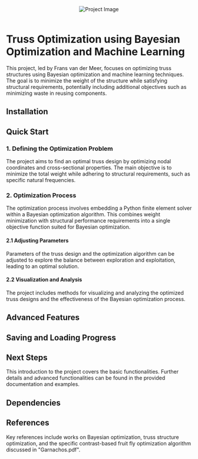 
<!DOCTYPE html>
<html>
<head>
<title>Truss Optimization using Bayesian Optimization and Machine Learning</title>
</head>
<body>

<div align="center">
  <img src="[Link_to_relevant_project_image]" alt="Project Image"><br><br>
</div>

<h1>Truss Optimization using Bayesian Optimization and Machine Learning</h1>

<!-- Badges here -->

<p>This project, led by Frans van der Meer, focuses on optimizing truss structures using Bayesian optimization and machine learning techniques. The goal is to minimize the weight of the structure while satisfying structural requirements, potentially including additional objectives such as minimizing waste in reusing components.</p>

<h2>Installation</h2>
<!-- Installation instructions -->

<h2>Quick Start</h2>
<!-- Quick start guide -->

<h3>1. Defining the Optimization Problem</h3>
<p>The project aims to find an optimal truss design by optimizing nodal coordinates and cross-sectional properties. The main objective is to minimize the total weight while adhering to structural requirements, such as specific natural frequencies.</p>

<h3>2. Optimization Process</h3>
<p>The optimization process involves embedding a Python finite element solver within a Bayesian optimization algorithm. This combines weight minimization with structural performance requirements into a single objective function suited for Bayesian optimization.</p>

<h4>2.1 Adjusting Parameters</h4>
<p>Parameters of the truss design and the optimization algorithm can be adjusted to explore the balance between exploration and exploitation, leading to an optimal solution.</p>

<h4>2.2 Visualization and Analysis</h4>
<p>The project includes methods for visualizing and analyzing the optimized truss designs and the effectiveness of the Bayesian optimization process.</p>

<h2>Advanced Features</h2>
<!-- Section on advanced features -->

<h2>Saving and Loading Progress</h2>
<!-- Instructions on saving and loading progress -->

<h2>Next Steps</h2>
<p>This introduction to the project covers the basic functionalities. Further details and advanced functionalities can be found in the provided documentation and examples.</p>

<h2>Dependencies</h2>
<!-- List of dependencies -->

<h2>References</h2>
<p>Key references include works on Bayesian optimization, truss structure optimization, and the specific contrast-based fruit fly optimization algorithm discussed in "Garnachos.pdf".</p>

</body>
</html>
